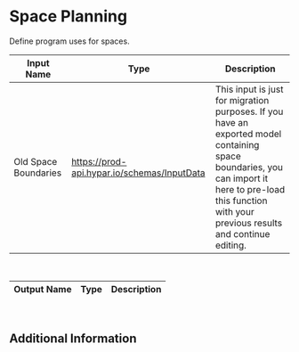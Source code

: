 

# Space Planning

Define program uses for spaces.

|Input Name|Type|Description|
|---|---|---|
|Old Space Boundaries|https://prod-api.hypar.io/schemas/InputData|This input is just for migration purposes. If you have an exported model containing space boundaries, you can import it here to pre-load this function with your previous results and continue editing.|


<br>

|Output Name|Type|Description|
|---|---|---|


<br>

## Additional Information




































